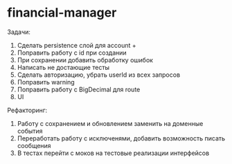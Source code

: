 # financial-manager

Задачи:

1. Сделать persistence слой для account +
2. Поправить работу с id при создании
3. При сохранении добавить обработку ошибок
4. Написать не достающие тесты
5. Сделать авторизацию, убрать userId из всех запросов
6. Поправить warning
7. Поправить работу с BigDecimal для route
8. UI

Рефакторинг:

1. Работу с сохранением и обновлением заменить на доменные события
2. Переработать работу с исключенями, добавить возможность писать сообщения
3. В тестах перейти с моков на тестовые реализации интерфейсов